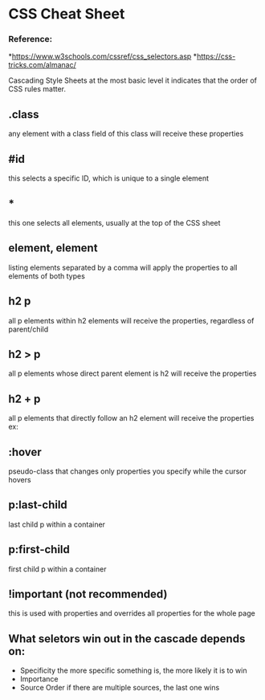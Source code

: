 # CSS Cheat Sheet

### Reference:

*https://www.w3schools.com/cssref/css_selectors.asp
*https://css-tricks.com/almanac/

Cascading Style Sheets at the most basic level it indicates that the order of CSS rules matter. 


## .class
any element with a class field of this class will receive these properties

## #id 
this selects a specific ID, which is unique to a single element

## *
this one selects all elements, usually at the top of the CSS sheet

## element, element
listing elements separated by a comma will apply the properties to all elements of both types

## h2 p
all p elements within h2 elements will receive the properties, regardless of parent/child

## h2 > p
all p elements whose direct parent element is h2 will receive the properties

## h2 + p
all p elements that directly follow an h2 element will receive the properties
ex:
<h2></h2>
<p></p>

## :hover
pseudo-class that changes only properties you specify while the cursor hovers

## p:last-child
last child p within a container

## p:first-child
first child p within a container

## !important (not recommended)
this is used with properties and overrides all properties for the whole page

## What seletors win out in the cascade depends on:
- Specificity
the more specific something is, the more likely it is to win
- Importance
- Source Order
if there are multiple sources, the last one wins